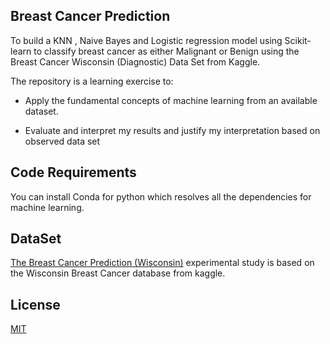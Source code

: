 
## Breast Cancer Prediction

To build a KNN , Naive Bayes and Logistic regression model using Scikit-learn to classify breast cancer as either Malignant or Benign using the Breast Cancer Wisconsin (Diagnostic) Data Set from Kaggle. 


The repository is a learning exercise to:

* Apply the fundamental concepts of machine learning from an available dataset.

* Evaluate and interpret my results and justify my interpretation based on observed data set

## Code Requirements
You can install Conda for python which resolves all the dependencies for machine learning.



## DataSet

[The Breast Cancer Prediction (Wisconsin)](https://www.kaggle.com/datasets/uciml/breast-cancer-wisconsin-data)
experimental study is based on the Wisconsin Breast Cancer database from kaggle.


## License

[MIT](https://choosealicense.com/licenses/mit/)

